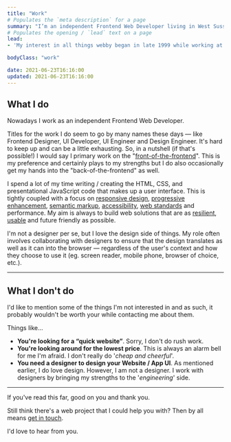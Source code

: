 ```yaml
---
title: "Work"
# Populates the `meta description` for a page
summary: "I’m an independent Frontend Web Developer living in West Sussex, England and have been helping companies and businesses build & enhance their websites for a number of years."
# Populates the opening / `lead` text on a page
lead:
- 'My interest in all things webby began in late 1999 while working at the original <a href="https://en.wikipedia.org/wiki/Boo.com" rel="external">Boo.com</a>. After a brief stint of freelancing, I started at <a href="https://en.wikipedia.org/wiki/Air_Miles#Air_Miles_United_Kingdom" rel="external">Airmiles</a> in 2004 – which later became <a href="https://www.avios.com/" rel="external">Avios</a>.'

bodyClass: "work"

date: 2021-06-23T16:16:00
updated: 2021-06-23T16:16:00
---
```


## What I do

Nowadays I work as an independent Frontend Web Developer.

Titles for the work I do seem to go by many names these days &mdash; like Frontend Designer, UI Developer, UI Engineer and Design Engineer. It's hard to keep up and can be a little exhausting. So, in a nutshell (if that's possible!) I would say I primary work on the "[front-of-the-frontend](https://bradfrost.com/blog/post/front-of-the-front-end-and-back-of-the-front-end-web-development/)". This is my preference and certainly plays to my strengths but I do also occasionally get my hands into the "back-of-the-frontend" as well.

I spend a lot of my time writing / creating the HTML, CSS, and presentational JavaScript code that makes up a user interface. This is tightly coupled with a focus on [responsive design](https://alistapart.com/article/responsive-web-design), [progressive enhancement](https://www.gov.uk/service-manual/technology/using-progressive-enhancement), [semantic markup](https://www.w3.org/TR/WCAG20-TECHS/G115.html), [accessibility](https://www.w3.org/TR/WCAG20/), [web standards](https://www.w3.org/standards/) and performance. My aim is always to build web solutions that are as [resilient](https://resilientwebdesign.com/), [usable](https://trentwalton.com/2014/03/10/device-agnostic/) and future friendly as possible.

I'm not a designer per se, but I love the design side of things. My role often involves collaborating with designers to ensure that the design translates as well as it can into the browser &mdash; regardless of the user's context and how they choose to use it (eg. screen reader, mobile phone, browser of choice, etc.).

---

## What I don't do

I'd like to mention some of the things I'm not interested in and as such, it probably wouldn't be worth your while contacting me about them.

Things like&hellip;

* **You're looking for a “quick website”**. Sorry, I don't do rush work.
* **You're looking around for the lowest price**. This is always an alarm bell for me I'm afraid. I don't really do '*cheap and cheerful*'.
* **You need a designer to design your Website / App UI**. As mentioned earlier, I do love design. However, I am not a designer. I work with designers by bringing my strengths to the '*engineering*' side.

---

If you've read this far, good on you and thank you.

Still think there's a web project that I could help you with? Then by all means [get in touch](/contact).

I'd love to hear from you.
